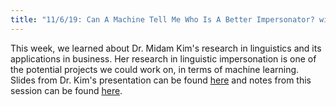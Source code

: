 ```yaml
---
title: "11/6/19: Can A Machine Tell Me Who Is A Better Impersonator? with Dr. Midam Kim"
---
```

This week, we learned about Dr. Midam Kim's research in linguistics and its applications in business. Her research in linguistic impersonation is one of the potential projects we could work on, in terms of machine learning. Slides from Dr. Kim's presentation can be found [here](https://docs.google.com/presentation/d/1L_1s195ok_dXD5DZ9WuwTxIskovPiVFTNv3sROZwWTk/edit?usp=sharing) and notes from this session can be found [here](../../../assets/notes_fall19/LML_notes11_6_19.pdf).
